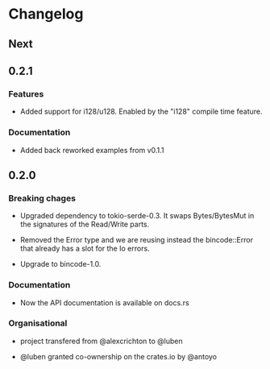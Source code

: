 # Changelog

## Next

## 0.2.1

### Features

- Added support for i128/u128. Enabled by the "i128" compile time feature.

### Documentation

- Added back reworked examples from v0.1.1

## 0.2.0

### Breaking chages

- Upgraded dependency to tokio-serde-0.3. It swaps Bytes/BytesMut in
the signatures of the Read/Write parts.

- Removed the Error type and we are reusing instead the bincode::Error that
already has a slot for the Io errors.

- Upgrade to bincode-1.0.

### Documentation

- Now the API documentation is available on docs.rs

### Organisational

- project transfered from @alexcrichton to @luben

- @luben granted co-ownership on the crates.io by @antoyo
